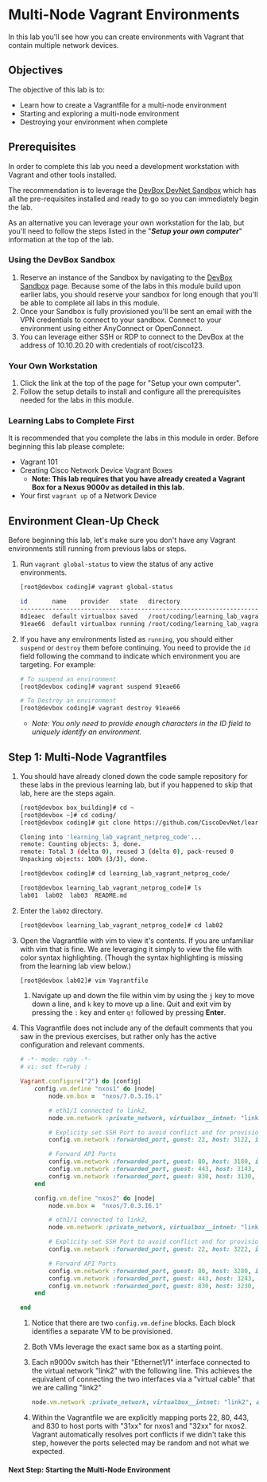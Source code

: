 # Multi-Node Vagrant Environments

In this lab you'll see how you can create environments with Vagrant that contain multiple network devices.

## Objectives

The objective of this lab is to:

* Learn how to create a Vagrantfile for a multi-node environment
* Starting and exploring a multi-node environment
* Destroying your environment when complete

## Prerequisites

In order to complete this lab you need a development workstation with Vagrant and other tools installed.

The recommendation is to leverage the [DevBox DevNet Sandbox](https://devnetsandbox.cisco.com/RM/Diagram/Index/f1a51f3b-3377-444d-97f0-5ad300d976be?diagramType=Topology) which has all the pre-requisites installed and ready to go so you can immediately begin the lab.

As an alternative you can leverage your own workstation for the lab, but you'll need to follow the steps listed in the "***Setup your own computer***" information at the top of the lab.

### Using the DevBox Sandbox

1. Reserve an instance of the Sandbox by navigating to the [DevBox Sandbox](https://devnetsandbox.cisco.com/RM/Diagram/Index/f1a51f3b-3377-444d-97f0-5ad300d976be?diagramType=Topology) page. Because some of the labs in this module build upon earlier labs, you should reserve your sandbox for long enough that you'll be able to complete all labs in this module.
1. Once your Sandbox is fully provisioned you'll be sent an email with the VPN credentials to connect to your sandbox. Connect to your environment using either AnyConnect or OpenConnect.
1. You can leverage either SSH or RDP to connect to the DevBox at the address of 10.10.20.20 with credentials of root/cisco123.

### Your Own Workstation

1. Click the link at the top of the page for "Setup your own computer".
1. Follow the setup details to install and configure all the prerequisites needed for the labs in this module.

### Learning Labs to Complete First

It is recommended that you complete the labs in this module in order. Before beginning this lab please complete:

* Vagrant 101
* Creating Cisco Network Device Vagrant Boxes
  * **Note: This lab requires that you have already created a Vagrant Box for a Nexus 9000v as detailed in this lab.**  
* Your first `vagrant up` of a Network Device

## Environment Clean-Up Check

Before beginning this lab, let's make sure you don't have any Vagrant environments still running from previous labs or steps.

1. Run `vagrant global-status` to view the status of any active environments.

    ```bash
    [root@devbox coding]# vagrant global-status

    id       name    provider   state   directory
    ---------------------------------------------------------------------------
    8d1eaec  default virtualbox saved   /root/coding/learning_lab_vagrant_netprog_code/lab01
    91eae66  default virtualbox running /root/coding/learning_lab_vagrant_netprog_code/lab02
    ```

1. If you have any environments listed as `running`, you should either `suspend` or `destroy` them before continuing. You need to provide the `id` field following the command to indicate which environment you are targeting. For example:

    ```bash
    # To suspend an environment
    [root@devbox coding]# vagrant suspend 91eae66

    # To Destroy an environment
    [root@devbox coding]# vagrant destroy 91eae66
    ```

    * *Note: You only need to provide enough characters in the ID field to uniquely identify an environment.*

## Step 1: Multi-Node Vagrantfiles

1. You should have already cloned down the code sample repository for these labs in the previous learning lab, but if you happened to skip that lab, here are the steps again.

    ```bash
    [root@devbox box_building]# cd ~
    [root@devbox ~]# cd coding/
    [root@devbox coding]# git clone https://github.com/CiscoDevNet/learning_lab_vagrant_netprog_code

    Cloning into 'learning_lab_vagrant_netprog_code'...
    remote: Counting objects: 3, done.
    remote: Total 3 (delta 0), reused 3 (delta 0), pack-reused 0
    Unpacking objects: 100% (3/3), done.

    [root@devbox coding]# cd learning_lab_vagrant_netprog_code/

    [root@devbox learning_lab_vagrant_netprog_code]# ls
    lab01  lab02  lab03  README.md
    ```

1. Enter the `lab02` directory.

    ```bash
    [root@devbox learning_lab_vagrant_netprog_code]# cd lab02
    ```

1. Open the Vagrantfile with vim to view it's contents. If you are unfamiliar with vim that is fine. We are leveraging it simply to view the file with color syntax highlighting. (Though the syntax highlighting is missing from the learning lab view below.)

    ```bash
    [root@devbox lab02]# vim Vagrantfile
    ```

    1. Navigate up and down the file within vim by using the `j` key to move down a line, and `k` key to move up a line. Quit and exit vim by pressing the `:` key and enter `q!` followed by pressing **Enter**.

1. This Vagrantfile does not include any of the default comments that you saw in the previous exercises, but rather only has the active configuration and relevant comments.

    ```ruby
    # -*- mode: ruby -*-
    # vi: set ft=ruby :

    Vagrant.configure("2") do |config|
        config.vm.define "nxos1" do |node|
            node.vm.box =  "nxos/7.0.3.I6.1"

            # eth1/1 connected to link2,
            node.vm.network :private_network, virtualbox__intnet: "link2", auto_config: false

            # Explicity set SSH Port to avoid conflict and for provisioning
            config.vm.network :forwarded_port, guest: 22, host: 3122, id: 'ssh', auto_correct: true

            # Forward API Ports
            config.vm.network :forwarded_port, guest: 80, host: 3180, id: 'http', auto_correct: true
            config.vm.network :forwarded_port, guest: 443, host: 3143, id: 'https', auto_correct: true
            config.vm.network :forwarded_port, guest: 830, host: 3130, id: 'netconf', auto_correct: true
        end

        config.vm.define "nxos2" do |node|
            node.vm.box =  "nxos/7.0.3.I6.1"

            # eth1/1 connected to link2,
            node.vm.network :private_network, virtualbox__intnet: "link2", auto_config: false

            # Explicity set SSH Port to avoid conflict and for provisioning
            config.vm.network :forwarded_port, guest: 22, host: 3222, id: 'ssh', auto_correct: true

            # Forward API Ports
            config.vm.network :forwarded_port, guest: 80, host: 3280, id: 'http', auto_correct: true
            config.vm.network :forwarded_port, guest: 443, host: 3243, id: 'https', auto_correct: true
            config.vm.network :forwarded_port, guest: 830, host: 3230, id: 'netconf', auto_correct: true
        end

    end
    ```

    1. Notice that there are two `config.vm.define` blocks. Each block identifies a separate VM to be provisioned.
    2. Both VMs leverage the exact same box as a starting point.
    3. Each n9000v switch has their "Ethernet1/1" interface connected to the virtual network "link2" with the following line. This achieves the equivalent of connecting the two interfaces via a "virtual cable" that we are calling "link2"

        ```ruby
        node.vm.network :private_network, virtualbox__intnet: "link2", auto_config: false
        ```    

    4. Within the Vagrantfile we are explicitly mapping ports 22, 80, 443, and 830 to host ports with "31xx" for nxos1 and "32xx" for nxos2. Vagrant automatically resolves port conflicts if we didn't take this step, however the ports selected may be random and not what we expected.

#### Next Step: Starting the Multi-Node Environment
